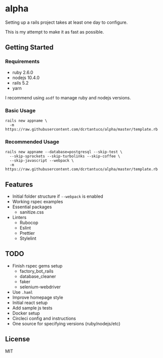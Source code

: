 # alpha

Setting up a rails project takes at least one day to configure.

This is my attempt to make it as fast as possible.

## Getting Started

### Requirements

- ruby 2.6.0
- nodejs 10.4.0
- rails 5.2
- yarn

I recommend using `asdf` to manage ruby and nodejs versions.

### Basic Usage

```
rails new appname \
  -m https://raw.githubusercontent.com/dcrtantuco/alpha/master/template.rb
```

### Recommended Usage

```
rails new appname --database=postgresql --skip-test \
  --skip-sprockets --skip-turbolinks --skip-coffee \
  --skip-javascript --webpack \
  -m https://raw.githubusercontent.com/dcrtantuco/alpha/master/template.rb
```

## Features

- Initial folder structure if `--webpack` is enabled
- Working rspec examples
- Essential packages
  - sanitize.css
- Linters
  - Rubocop
  - Eslint
  - Prettier
  - Stylelint

## TODO

- Finish rspec gems setup
  - factory_bot_rails
  - database_cleaner
  - faker
  - selenium-webdriver
- Use `.haml`
- Improve homepage style
- Initial react setup
- Add sample js tests
- Docker setup
- Circleci config and instructions
- One source for specifying versions (ruby/nodejs/etc)

## License

MIT
